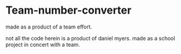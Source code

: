 # Team-number-converter
made as a product of a team effort.

not all the code herein is a product of daniel myers. made as a school project in concert with a team.
